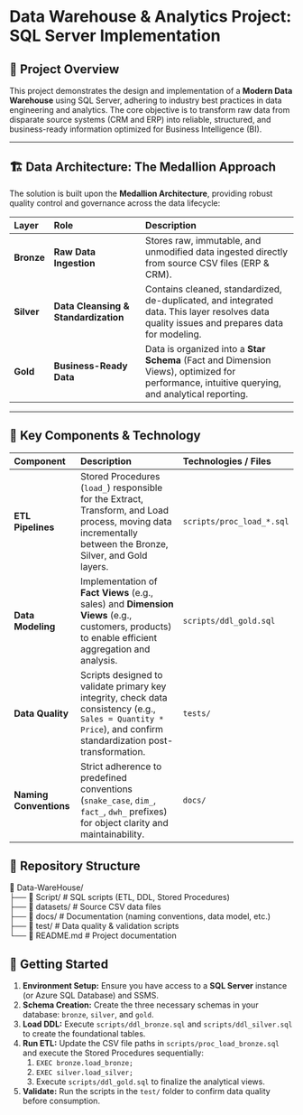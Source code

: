 # Data Warehouse & Analytics Project: SQL Server Implementation

## 🎯 Project Overview

This project demonstrates the design and implementation of a **Modern Data Warehouse** using SQL Server, adhering to industry best practices in data engineering and analytics. The core objective is to transform raw data from disparate source systems (CRM and ERP) into reliable, structured, and business-ready information optimized for Business Intelligence (BI).

---

## 🏗️ Data Architecture: The Medallion Approach

The solution is built upon the **Medallion Architecture**, providing robust quality control and governance across the data lifecycle:

| Layer | Role | Description |
| :--- | :--- | :--- |
| **Bronze** | **Raw Data Ingestion** | Stores raw, immutable, and unmodified data ingested directly from source CSV files (ERP & CRM). |
| **Silver** | **Data Cleansing & Standardization** | Contains cleaned, standardized, de-duplicated, and integrated data. This layer resolves data quality issues and prepares data for modeling. |
| **Gold** | **Business-Ready Data** | Data is organized into a **Star Schema** (Fact and Dimension Views), optimized for performance, intuitive querying, and analytical reporting. |

---

## 🔧 Key Components & Technology

| Component | Description | Technologies / Files |
| :--- | :--- | :--- |
| **ETL Pipelines** | Stored Procedures (`load_`) responsible for the Extract, Transform, and Load process, moving data incrementally between the Bronze, Silver, and Gold layers. | `scripts/proc_load_*.sql` |
| **Data Modeling** | Implementation of **Fact Views** (e.g., sales) and **Dimension Views** (e.g., customers, products) to enable efficient aggregation and analysis. | `scripts/ddl_gold.sql` |
| **Data Quality** | Scripts designed to validate primary key integrity, check data consistency (e.g., `Sales = Quantity * Price`), and confirm standardization post-transformation. | `tests/` |
| **Naming Conventions** | Strict adherence to predefined conventions (`snake_case`, `dim_`, `fact_`, `dwh_` prefixes) for object clarity and maintainability. | `docs/` |

## 📂 Repository Structure

📂 Data-WareHouse/  
├── 📂 Script/           # SQL scripts (ETL, DDL, Stored Procedures)  
├── 📂 datasets/         # Source CSV data files  
├── 📂 docs/             # Documentation (naming conventions, data model, etc.)  
├── 📂 test/             # Data quality & validation scripts  
└── 📄 README.md         # Project documentation  

## 🚀 Getting Started

1.  **Environment Setup:** Ensure you have access to a **SQL Server** instance (or Azure SQL Database) and SSMS.
2.  **Schema Creation:** Create the three necessary schemas in your database: `bronze`, `silver`, and `gold`.
3.  **Load DDL:** Execute `scripts/ddl_bronze.sql` and `scripts/ddl_silver.sql` to create the foundational tables.
4.  **Run ETL:** Update the CSV file paths in `scripts/proc_load_bronze.sql` and execute the Stored Procedures sequentially:
    1.  `EXEC bronze.load_bronze;`
    2.  `EXEC silver.load_silver;`
    3.  Execute `scripts/ddl_gold.sql` to finalize the analytical views.
5.  **Validate:** Run the scripts in the `test/` folder to confirm data quality before consumption.
